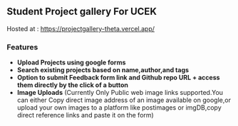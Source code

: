 ## Student Project gallery For UCEK
Hosted at : https://projectgallery-theta.vercel.app/

### Features
- **Upload Projects using google forms**
- **Search existing projects based on name,author,and tags**
- **Option to submit Feedback form link and Github repo URL + access them directly by the click of a button**
- **Image Uploads** (Currently Only Public web image links supported.You can either Copy direct image address of an image available on google,or upload your own images to a platform like postimages or imgDB,copy direct reference links and paste it on the form)


